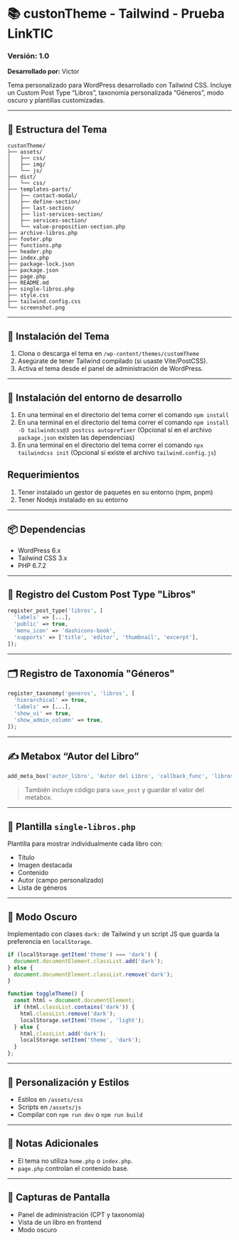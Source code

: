 
# 📚 custonTheme - Tailwind - Prueba LinkTIC 

### Versión: 1.0  
**Desarrollado por:** Victor  

Tema personalizado para WordPress desarrollado con Tailwind CSS. Incluye un Custom Post Type “Libros”, taxonomía personalizada “Géneros”, modo oscuro y plantillas customizadas.

---

## 📁 Estructura del Tema
```
custonTheme/
├── assets/
│   ├── css/
│   ├── img/
│   └── js/
├── dist/
│   └── css/
├── templates-parts/
│   ├── contact-modal/
│   ├── define-section/
│   ├── last-section/
│   ├── list-services-section/
│   ├── services-section/
│   └── value-proposition-section.php
├── archive-libros.php
├── footer.php
├── functions.php
├── header.php
├── index.php
├── package-lock.json
├── package.json
├── page.php
├── README.md
├── single-libros.php
├── style.css
├── tailwind.config.css
└── screenshot.png
```

---

## 🚀 Instalación del Tema
1. Clona o descarga el tema en `/wp-content/themes/customTheme`
2. Asegúrate de tener Tailwind compilado (si usaste Vite/PostCSS).
3. Activa el tema desde el panel de administración de WordPress.

---

## 🚀 Instalación del entorno de desarrollo
1. En una terminal en el directorio del tema correr el comando `npm install`
2. En una terminal en el directorio del tema correr el comando `npm install -D tailwindcss@3 postcss autoprefixer` (Opcional sí en el archivo `package.json` existen las dependencias)
3. En una terminal en el directorio del tema correr el comando `npx tailwindcss init` (Opcional sí existe el archivo `tailwind.config.js`)

## Requerimientos
1. Tener instalado un gestor de paquetes en su entorno (npm, pnpm)
2. Tener Nodejs instalado en su entorno


---

## 📦 Dependencias
- WordPress 6.x
- Tailwind CSS 3.x
- PHP 6.7.2

---

## 📝 Registro del Custom Post Type "Libros"
```php
register_post_type('libros', [
  'labels' => [...],
  'public' => true,
  'menu_icon' => 'dashicons-book',
  'supports' => ['title', 'editor', 'thumbnail', 'excerpt'],
]);
```

---

## 🗂️ Registro de Taxonomía "Géneros"
```php
register_taxonomy('generos', 'libros', [
  'hierarchical' => true,
  'labels' => [...],
  'show_ui' => true,
  'show_admin_column' => true,
]);
```

---

## ✍️ Metabox “Autor del Libro”
```php
add_meta_box('autor_libro', 'Autor del Libro', 'callback_func', 'libros');
```

> También incluye código para `save_post` y guardar el valor del metabox.

---

## 📄 Plantilla `single-libros.php`
Plantilla para mostrar individualmente cada libro con:
- Título
- Imagen destacada
- Contenido
- Autor (campo personalizado)
- Lista de géneros

---

## 🌙 Modo Oscuro
Implementado con clases `dark:` de Tailwind y un script JS que guarda la preferencia en `localStorage`.

```js
if (localStorage.getItem('theme') === 'dark') {
  document.documentElement.classList.add('dark');
} else {
  document.documentElement.classList.remove('dark');
}

function toggleTheme() {
  const html = document.documentElement;
  if (html.classList.contains('dark')) {
    html.classList.remove('dark');
    localStorage.setItem('theme', 'light');
  } else {
    html.classList.add('dark');
    localStorage.setItem('theme', 'dark');
  }
};
```

---

## 🎨 Personalización y Estilos
- Estilos en `/assets/css`
- Scripts en `/assets/js`
- Compilar con `npm run dev` o `npm run build`

---

## 📝 Notas Adicionales
- El tema no utiliza `home.php` o `index.php`.
- `page.php` controlan el contenido base.

---

## 📸 Capturas de Pantalla
- Panel de administración (CPT y taxonomía)
- Vista de un libro en frontend
- Modo oscuro
